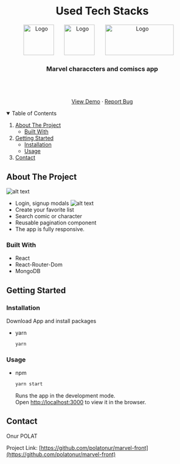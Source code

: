 <!-- PROJECT LOGO -->
<br />
<h1 align="center">Used Tech Stacks</h1>
<p align="center">
    <img src="https://github.com/polatonur/readme_pics/blob/master/react.svg?raw=true" alt="Logo" width="80" height="80">  &nbsp;&nbsp;&nbsp;&nbsp;&nbsp;
    <img src=https://github.com/polatonur/readme_pics/blob/master/react-router.png?raw=true" alt="Logo" width="80" height="80"> &nbsp;&nbsp;&nbsp;&nbsp;&nbsp;
    <img src="https://github.com/polatonur/readme_pics/blob/master/mongoDB.svg?raw=true" alt="Logo" width="180" height="80">&nbsp;&nbsp;&nbsp;&nbsp;&nbsp;

  <h3 align="center">Marvel characcters and comiscs app</h3>

  <p align="center">
    <br />
    <br />
    <br />
    <a href="https://marvels-world-by-onur.netlify.app/">View Demo</a>
    ·
    <a href="https://github.com/polatonur/marvel-front/issues">Report Bug</a>
  </p>
</p>

<!-- TABLE OF CONTENTS -->
<details open="open">
  <summary>Table of Contents</summary>
  <ol>
    <li>
      <a href="#about-the-project">About The Project</a>
      <ul>
        <li><a href="#built-with">Built With</a></li>
      </ul>
    </li>
    <li>
      <a href="#getting-started">Getting Started</a>
      <ul>
        <li><a href="#installation">Installation</a></li>
        <li><a href="#installation">Usage</a></li>
      </ul>
    </li>
    <li><a href="#contact">Contact</a></li>
  </ol>
</details>

<!-- ABOUT THE PROJECT -->

## About The Project

![alt text](https://github.com/polatonur/readme_pics/blob/master/marvel_home_gif.gif?raw=true)

- Login, signup modals
  <!-- <br/>
  <br/> -->
  ![alt text](https://github.com/polatonur/readme_pics/blob/master/marvel_modal_gif.gif?raw=true)
- Create your favorite list
- Search comic or character
- Reusable pagination component
- The app is fully responsive.

### Built With

- React
- React-Router-Dom
- MongoDB

<!-- GETTING STARTED -->

## Getting Started

### Installation

Download App and install packages

- yarn

  ```sh
  yarn
  ```

### Usage

- npm
  ```sh
  yarn start
  ```
  Runs the app in the development mode.<br />
  Open [http://localhost:3000](http://localhost:3000) to view it in the browser.

<!-- ROADMAP -->

## Contact

Onur POLAT

Project Link: [https://github.com/polatonur/marvel-front](https://github.com/polatonur/marvel-front)

